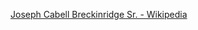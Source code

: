 ﻿[Joseph Cabell Breckinridge Sr. - Wikipedia](https://en.wikipedia.org/wiki/Joseph_Cabell_Breckinridge_Sr.)